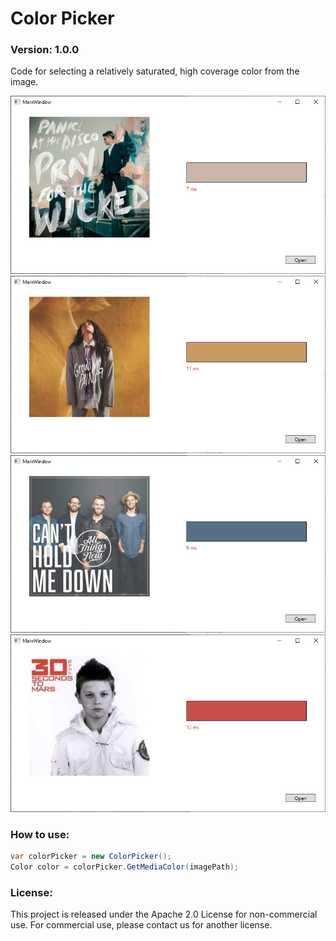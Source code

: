 # Color Picker
### Version: 1.0.0

Code for selecting a relatively saturated, high coverage color from the image.

![](./doc/pre1.jpg)
![](./doc/pre2.jpg)
![](./doc/pre3.jpg)
![](./doc/pre4.jpg)

### How to use:
``` C#
var colorPicker = new ColorPicker();
Color color = colorPicker.GetMediaColor(imagePath);
```

### License:
This project is released under the Apache 2.0 License for non-commercial use. For commercial use, please contact us for another license.
